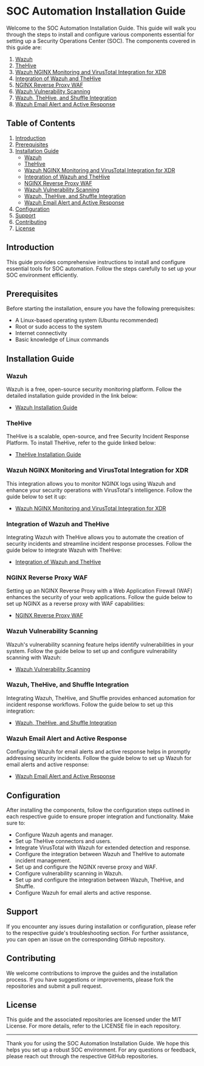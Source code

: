# SOC Automation Installation Guide

Welcome to the SOC Automation Installation Guide. This guide will walk you through the steps to install and configure various components essential for setting up a Security Operations Center (SOC). The components covered in this guide are:

1. [Wazuh](https://github.com/PrimeMurcia/Wazuh-Installation-Guide)
2. [TheHive](https://github.com/PrimeMurcia/TheHive-Installation)
3. [Wazuh NGINX Monitoring and VirusTotal Integration for XDR](https://github.com/PrimeMurcia/Wazuh-nginx-monitoring-and-Virus-total)
4. [Integration of Wazuh and TheHive](https://github.com/PrimeMurcia/Wazuh-SIEM-The-Hive-Integration/tree/main)
5. [NGINX Reverse Proxy WAF](https://github.com/PrimeMurcia/nginx-reverse-proxy-WAF/edit/main/README.md)
6. [Wazuh Vulnerability Scanning](https://github.com/PrimeMurcia/Wazuh-Vulnerability-Scanning/blob/main/README.md)
7. [Wazuh, TheHive, and Shuffle Integration](https://github.com/PrimeMurcia/Wazuh-TheHive-and-Shuffle-integration)
8. [Wazuh Email Alert and Active Response](https://github.com/PrimeMurcia/Wazuh-Email-Alert-and-Active-respond)

## Table of Contents

1. [Introduction](#introduction)
2. [Prerequisites](#prerequisites)
3. [Installation Guide](#installation-guide)
   - [Wazuh](#wazuh)
   - [TheHive](#thehive)
   - [Wazuh NGINX Monitoring and VirusTotal Integration for XDR](#wazuh-nginx-monitoring-and-virustotal-integration-for-xdr)
   - [Integration of Wazuh and TheHive](#integration-of-wazuh-and-thehive)
   - [NGINX Reverse Proxy WAF](#nginx-reverse-proxy-waf)
   - [Wazuh Vulnerability Scanning](#wazuh-vulnerability-scanning)
   - [Wazuh, TheHive, and Shuffle Integration](#wazuh-thehive-and-shuffle-integration)
   - [Wazuh Email Alert and Active Response](#wazuh-email-alert-and-active-response)
4. [Configuration](#configuration)
5. [Support](#support)
6. [Contributing](#contributing)
7. [License](#license)

## Introduction

This guide provides comprehensive instructions to install and configure essential tools for SOC automation. Follow the steps carefully to set up your SOC environment efficiently.

## Prerequisites

Before starting the installation, ensure you have the following prerequisites:

- A Linux-based operating system (Ubuntu recommended)
- Root or sudo access to the system
- Internet connectivity
- Basic knowledge of Linux commands

## Installation Guide

### Wazuh

Wazuh is a free, open-source security monitoring platform. Follow the detailed installation guide provided in the link below:

- [Wazuh Installation Guide](https://github.com/PrimeMurcia/Wazuh-Installation-Guide)

### TheHive

TheHive is a scalable, open-source, and free Security Incident Response Platform. To install TheHive, refer to the guide linked below:

- [TheHive Installation Guide](https://github.com/PrimeMurcia/TheHive-Installation)

### Wazuh NGINX Monitoring and VirusTotal Integration for XDR

This integration allows you to monitor NGINX logs using Wazuh and enhance your security operations with VirusTotal's intelligence. Follow the guide below to set it up:

- [Wazuh NGINX Monitoring and VirusTotal Integration for XDR](https://github.com/PrimeMurcia/Wazuh-nginx-monitoring-and-Virus-total)

### Integration of Wazuh and TheHive

Integrating Wazuh with TheHive allows you to automate the creation of security incidents and streamline incident response processes. Follow the guide below to integrate Wazuh with TheHive:

- [Integration of Wazuh and TheHive](https://github.com/PrimeMurcia/Wazuh-SIEM-The-Hive-Integration/tree/main)

### NGINX Reverse Proxy WAF

Setting up an NGINX Reverse Proxy with a Web Application Firewall (WAF) enhances the security of your web applications. Follow the guide below to set up NGINX as a reverse proxy with WAF capabilities:

- [NGINX Reverse Proxy WAF](https://github.com/PrimeMurcia/nginx-reverse-proxy-WAF/edit/main/README.md)

### Wazuh Vulnerability Scanning

Wazuh's vulnerability scanning feature helps identify vulnerabilities in your system. Follow the guide below to set up and configure vulnerability scanning with Wazuh:

- [Wazuh Vulnerability Scanning](https://github.com/PrimeMurcia/Wazuh-Vulnerability-Scanning/blob/main/README.md)

### Wazuh, TheHive, and Shuffle Integration

Integrating Wazuh, TheHive, and Shuffle provides enhanced automation for incident response workflows. Follow the guide below to set up this integration:

- [Wazuh, TheHive, and Shuffle Integration](https://github.com/PrimeMurcia/Wazuh-TheHive-and-Shuffle-integration)

### Wazuh Email Alert and Active Response

Configuring Wazuh for email alerts and active response helps in promptly addressing security incidents. Follow the guide below to set up Wazuh for email alerts and active response:

- [Wazuh Email Alert and Active Response](https://github.com/PrimeMurcia/Wazuh-Email-Alert-and-Active-respond)

## Configuration

After installing the components, follow the configuration steps outlined in each respective guide to ensure proper integration and functionality. Make sure to:

- Configure Wazuh agents and manager.
- Set up TheHive connectors and users.
- Integrate VirusTotal with Wazuh for extended detection and response.
- Configure the integration between Wazuh and TheHive to automate incident management.
- Set up and configure the NGINX reverse proxy and WAF.
- Configure vulnerability scanning in Wazuh.
- Set up and configure the integration between Wazuh, TheHive, and Shuffle.
- Configure Wazuh for email alerts and active response.

## Support

If you encounter any issues during installation or configuration, please refer to the respective guide's troubleshooting section. For further assistance, you can open an issue on the corresponding GitHub repository.

## Contributing

We welcome contributions to improve the guides and the installation process. If you have suggestions or improvements, please fork the repositories and submit a pull request.

## License

This guide and the associated repositories are licensed under the MIT License. For more details, refer to the LICENSE file in each repository.

---

Thank you for using the SOC Automation Installation Guide. We hope this helps you set up a robust SOC environment. For any questions or feedback, please reach out through the respective GitHub repositories.
